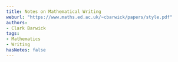 ```yaml
---
title: Notes on Mathematical Writing
weburl: "https://www.maths.ed.ac.uk/~cbarwick/papers/style.pdf"
authors:
- Clark Barwick
tags:
- Mathematics
- Writing
hasNotes: false
---
```

